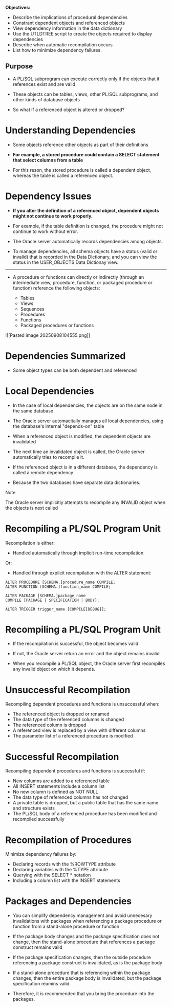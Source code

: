 
**Objectives:**

- Describe the implications of procedural dependencies
- Constrant dependent objects and referenced objects
- View dependency information in the data dictionary
- Use the UTLDTREE script to create the objects required to display dependencies
- Describe when automatic recompilation occurs 
- List how to minimize dependency failures.

## Purpose

- A PL/SQL subprogram can execute correctly only if the objects that it references exist and are valid

- These objects can be tables, views, other PL/SQL subprograms, and other kinds of database objects
- So what if a referenced object is altered or dropped?

# Understanding Dependencies

- Some objects reference other objects as part of their definitions
- **For example, a stored procedure could contain a SELECT statement that select columns from a table**

- For this reson, the stored procedure is called a dependent object, whereas the table is called a referenced object.

# Dependency Issues

- **If you alter the definition of a referenced object, dependent objects might not continue to work properly.**

- For example, if the table definition is changed, the procedure might not continue to work without error.
- The Oracle server automatically records dependencies among objects.

- To manage dependencies, all schema objects have a status (valid or invalid) that is recorded in the Data Dictionary, and you can view the status in the USER_OBJECTS Data Dictionay view.

--------------

- A procedure or functions can directly or indirectly (through an intermediate view, procedure, function, or packaged procedure or function) reference the following objects:

	- Tables
	- Views
	- Sequences
	- Procedures
	- Functions
	- Packaged procedures or functions

![[Pasted image 20250908104555.png]]

# Dependencies Summarized

- Some object types can be both dependent and referenced 

# Local Dependencies

- In the case of local dependencies, the objects are on the same node in the same database
- The Oracle server automacitally manages all local dependencies, using the database's internal "depends-on" table

- When a referenced object is modified, the dependent objects are invalidated
- The next time an invalidated object is called, the Oracle server automatically tries to recompile it.

- If the referenced object is in a different database, the dependency is called a remote dependency
- Because the two databases have separate data dictionaries.

> [!NOTE]
> The Oracle server implicitly attempts to recompile any INVALID object when the objects is next called

# Recompiling a PL/SQL Program Unit 

Recompilation is either:

- Handled automatically through implicit run-time recompilation

Or:

- Handled through explicit recompilation with the ALTER statement:

```
ALTER PROCEDURE [SCHEMA.]procedure_name COMPILE;
ALTER FUNCTION [SCHEMA.]function_name COMPILE;

ALTER PACKAGE [SCHEMA.]package_name
COMPILE [PACKAGE | SPECIFICATION | BODY];

ALTER TRIGGER trigger_name [COMPILE[DEBUG]];
```

# Recompiling a PL/SQL Program Unit 

- If the recompilation is successful, the object becomes valid
- If not, the Oracle server return an error and the object remains invalid

- When you recompile a PL/SQL object, the Oracle server first recompiles any invalid object on which it depends.

# Unsuccessful Recompilation

Recompiling dependent procedures and functions is unsuccessful when:

- The referenced object is dropped or renamed 
- The data type of the referenced columns is changed 
- The referenced column is dropped
- A referenced view is replaced by a view with different columns 
- The parameter list of a referenced procedure is modified

# Successful Recompilation

Recompiling dependent procedures and functions is successful if:

- New columns are added to a referenced table
- All INSERT statements include a column list
- No new column is defined as NOT NULL
- The data type of referenced columns has not changed 
- A private table is dropped, but a public table that has the same name and structure exists
- The PL/SQL body of a referenced procedure has been modified and recompiled successfully

# Recompilation of Procedures

Minimize dependency failures by:

- Declaring records with the %ROWTYPE attribute
- Declaring variables with the %TYPE attribute
- Querying with the SELECT * notation 
- Including a column list with the INSERT statements

# Packages and Dependencies

- You can simplify dependency management and avoid unnecesary invalidations with packages when referencing a package procedure or function from a stand-alone procedure or function

- If the package body changes and the package specification does not change, then the stand-alone procedure that references a package construct remains valid

- If the package specification changes, then the outside procedure referencing a package construct is invalidated, as is the package body

- If a stand-alone procedure that is referencing within the package changes, then the entire package body is invalidated, but the package specification reamins valid.
- Therefore, it is recommended that you bring the procedure into the packages.





























































































